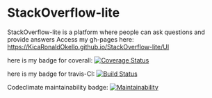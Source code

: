 # StackOverflow-lite
StackOverflow-lite is a platform where people can ask questions and provide answers
Access my gh-pages here: https://KicaRonaldOkello.github.io/StackOverflow-lite/UI

here is my badge for coverall: [![Coverage Status](https://coveralls.io/repos/github/KicaRonaldOkello/StackOverflow-lite/badge.svg?branch=APIs)](https://coveralls.io/github/KicaRonaldOkello/StackOverflow-lite?branch=APIs)

here is my badge for travis-CI: [![Build Status](https://travis-ci.org/KicaRonaldOkello/StackOverflow-lite.svg?branch=APIs)](https://travis-ci.org/KicaRonaldOkello/StackOverflow-lite)

Codeclimate maintainability badge: [![Maintainability](https://api.codeclimate.com/v1/badges/ceac1a4f17c0022ca7bb/maintainability)](https://codeclimate.com/github/KicaRonaldOkello/StackOverflow-lite/maintainability)


